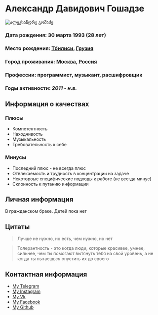 # Александр Давидович Гошадзе
![ალეკსანდრე გოშაძე](https://scontent-hel3-1.xx.fbcdn.net/v/t1.6435-9/167992513_3641081632687716_5971208757288733991_n.jpg?_nc_cat=102&ccb=1-3&_nc_sid=09cbfe&_nc_ohc=lIMlxP-3qmMAX8R4Nbb&_nc_ht=scontent-hel3-1.xx&oh=bbe4491ee7a1f79998a5ca892d72a937&oe=60D441BC)
### Дата рождения: 30 марта 1993 (28 лет)
### Место рождения: [Тбилиси](https://ru.wikipedia.org/wiki/%D0%A2%D0%B1%D0%B8%D0%BB%D0%B8%D1%81%D0%B8), [Грузия](https://ru.wikipedia.org/wiki/%D0%93%D1%80%D1%83%D0%B7%D0%B8%D1%8F)
### Город проживания: [Москва, Россия](https://ru.wikipedia.org/wiki/%D0%9C%D0%BE%D1%81%D0%BA%D0%B2%D0%B0https://ru.wikipedia.org/wiki/%D0%9C%D0%BE%D1%81%D0%BA%D0%B2%D0%B0)
### Профессии: программист, музыкант, расшифровщик
### Годы активности: *2011 - н.в.*

## Информация о качествах

### Плюсы
+ Компетентность
+ Находчивость
+ Музыкальность
+ Требовательность к себе
### Минусы
+ Последний плюс - не всегда плюс
+ Отвлекаемость и трудность в концентрации на задаче
+ Некотороые специфические подходы к работе (не всегда минус)
+ Склонность к путанию информации

## Личная информация 
В гражданском браке. Детей пока нет
## Цитаты
> Лучше не нужно, но есть, чем нужно, но нет 

>Толерантность - это когда люди, которые красивее, умнее, сильнее, чем ты помогают вытянуть тебя на свой уровень, а не когда ты пытаешься опустить их до своего

## Контактная информация 

+ [My Telegram](https://t.me/foxmalderiwanttobelieve)
+ [My Instagram](instagram.com/aleksandrgoshadze)
+ [My Vk](https://vk.com/fredferlanmorgen)
+ [My Facebook](https://www.facebook.com/algoshadze)
+ [My Github](https://github.com/algoshadze)



